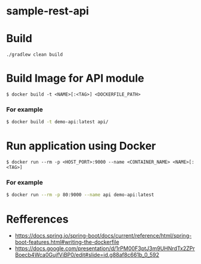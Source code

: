 # sample-rest-api

# Build

`./gradlew clean build`

# Build Image for API module

`$ docker build -t <NAME>[:<TAG>] <DOCKERFILE_PATH>`

### For example

```sh
$ docker build -t demo-api:latest api/
```

# Run application using Docker

`$ docker run --rm -p <HOST_PORT>:9000 --name <CONTAINER_NAME> <NAME>[:<TAG>]`

### For example

```sh
$ docker run --rm -p 80:9000 --name api demo-api:latest
```

# Refferences

- https://docs.spring.io/spring-boot/docs/current/reference/html/spring-boot-features.html#writing-the-dockerfile
- https://docs.google.com/presentation/d/1rPM00F3ptJ3m9UHNrdTx2ZPrBoecb4Wca0GujfViBP0/edit#slide=id.g88af8c661b_0_592
